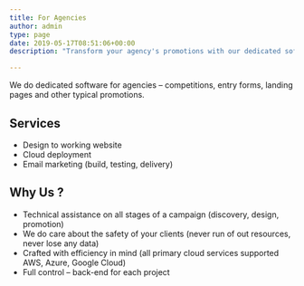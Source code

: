 ```yaml
---
title: For Agencies
author: admin
type: page
date: 2019-05-17T08:51:06+00:00
description: "Transform your agency's promotions with our dedicated software solutions! From design to working websites, we offer cloud deployment and comprehensive email marketing services. Our technical assistance covers all stages of a campaign, ensuring safety and efficiency with support for primary cloud services from AWS, Azure, and Google Cloud. Take full control with our back-end for each project."

---
```

We do dedicated software for agencies &#8211; competitions, entry forms, landing pages and other typical promotions.

## Services

  * Design to working website
  * Cloud deployment
  * Email marketing (build, testing, delivery)

## Why Us ?
 
  * Technical assistance on all stages of a campaign (discovery, design, promotion)
  * We do care about the safety of your clients (never run of out resources, never lose any data)
  * Crafted with efficiency in mind (all primary cloud services supported AWS, Azure, Google Cloud)
  * Full control &#8211; back-end for each project
